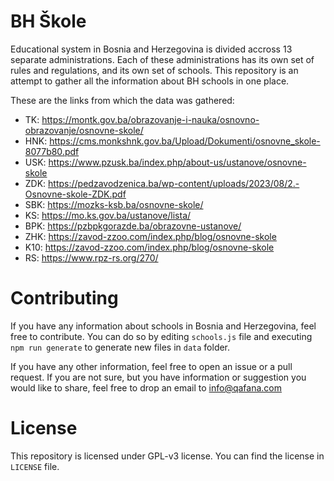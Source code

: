 # BH Škole

Educational system in Bosnia and Herzegovina is divided accross 13 separate administrations. Each of these administrations has its own set of rules and regulations, and its own set of schools. This repository is an attempt to gather all the information about BH schools in one place.

These are the links from which the data was gathered:

- TK: https://montk.gov.ba/obrazovanje-i-nauka/osnovno-obrazovanje/osnovne-skole/
- HNK: https://cms.monkshnk.gov.ba/Upload/Dokumenti/osnovne_skole-8077b80.pdf
- USK: https://www.pzusk.ba/index.php/about-us/ustanove/osnovne-skole
- ZDK: https://pedzavodzenica.ba/wp-content/uploads/2023/08/2.-Osnovne-skole-ZDK.pdf
- SBK: https://mozks-ksb.ba/osnovne-skole/
- KS: https://mo.ks.gov.ba/ustanove/lista/
- BPK: https://pzbpkgorazde.ba/obrazovne-ustanove/
- ZHK: https://zavod-zzoo.com/index.php/blog/osnovne-skole
- K10: https://zavod-zzoo.com/index.php/blog/osnovne-skole
- RS: https://www.rpz-rs.org/270/

# Contributing

If you have any information about schools in Bosnia and Herzegovina, feel free to contribute. You can do so by editing `schools.js` file and executing `npm run generate` to generate new files in `data` folder.

If you have any other information, feel free to open an issue or a pull request. If you are not sure, but you have information or suggestion you would like to share, feel free to drop an email to info@qafana.com

# License

This repository is licensed under GPL-v3 license. You can find the license in `LICENSE` file. 
```
